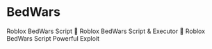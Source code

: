 # BedWars
Roblox BedWars Script 🚀 Roblox BedWars Script &amp; Executor 🚀 Roblox BedWars Script Powerful Exploit
